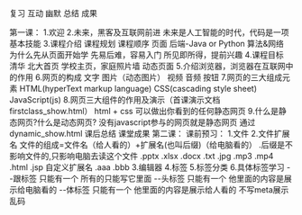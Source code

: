 复习
互动
幽默
总结
成果

第一课：
	1.欢迎
	2.未来，黑客及互联网前进
		未来是人工智能的时代，代码是一项基本技能
	3.课程介绍
		课程规划
		课程顺序
			页面
			后端-Java or  Python
			算法&网络
		为什么先从页面开始学
			先易后难，容易入门
			所见即所得，提前兴趣
	4.课程目标
		清华 北大首页
		学校主页，家庭照片墙  动态页面
	5.介绍浏览器，浏览器在互联网中的作用
	6.网页的构成
		文字 图片（动态图片）  视频  音频   按钮
	7.网页的三大组成元素
		HTML(hyperText markup language)  CSS(cascading style sheet)  JavaScript(js)
	8.网页三大组件的作用及演示（首课演示文档firstclass_show.html）
		html + css  可以做出你看到的任何静态网页
	9.什么是静态网页?什么是动态网页?
		没有javascript参与的网页就是静态网页
		通过dynamic_show.html
	课后总结
	课堂成果
第二课：
	课前预习：
	1.文件
	2.文件扩展名
		文件的组成=文件名（给人看的）+扩展名(也叫后缀)（给电脑看的）
		.后缀是不影响文件的,只影响电脑去读这个文件
		.pptx .xlsx .docx .txt  .jpg .mp3 .mp4  .html  .jsp  自定义扩展名 .aaa .bbb
	3.编辑器
	4.标签
	5.标签分类
	6.具体标签学习
		<!DOCTYPE html>
		<html>--跟标签 只能有一个  所有的只能写它里面
		<head>--头标签 只能有一个  他里面的内容是展示给电脑看的
		<body>--体标签 只能有一个  他里面的内容是展示给人看的
		<meta>  不写meta展示乱码
		<title>--只显示第一个
		<!-- -->
		<br/> blank row
		<hr/>horizontal rule
		<h1>--<h6>独占一行,字体加粗,字体变大
		<p>this is a paragraph!</p>独占一行
	7.单双标签的寓意讲解
	8.ctrl+c   ctrl+s  ctrl+v
	课后总结：
第三课：
	课前预习：
	都是文字相关的标签处理
	
	行内元素,块内元素
	
	特殊符号
	空格,回车是英文单词分隔符  &nbsp;  &lt;  &gt;   https://www.jb51.net/onlineread/htmlchar.htm
	
	<abbr title="People's Republic of China">PRC</abbr>缩写
	<acronym title="Test Page Show" draggable="true">TPS</acronym>首字母缩写
	<address>语义斜体    	定义文档作者或拥有者的联系信息。
	<i>语义斜体
	<b>	定义粗体文本。
	<bdi>定义文本的文本方向，使其脱离其周围文本的方向设置。
	<bdo dir="rtl">Here is some Hebrew text</bdo>定义文字方向。(ltr或者rtl)
	<big>定义大号文本。
	<blockquote>	定义长的引用。元素前后添加了换行，并增加了外边距。
	<center>	不赞成使用。定义居中文本。
	<del>	定义被删除文本。
	<font>	不赞成使用。定义文本的字体、尺寸和颜色
	<mark>	定义有记号的文本。
	<meter>	定义预定义范围内的度量。
	<q>	定义短的引用。
	<small>	定义小号文本。
	
	标签嵌套<em><strong>斜体加粗<strong></em>注意标签包裹方式
	
	<em>	定义强调文本。斜体
	<strong>	定义语气更为强烈的强调文本。 加粗
	<sup>	定义上标文本。&nbsp;m<sup>2</sub>
	<sub>	定义下标文本。O<sub>2</sub>
	<time>	定义日期/时间。
	<u>	不赞成使用。定义下划线文本。
	<wbr>	定义可能的换行符。主要用于英文https://blog.csdn.net/yaodebian/article/details/72886243
	<form>	定义供用户输入的 HTML 表单。
	<input>	定义输入控件。
	<textarea>	定义多行的文本输入控件。
	<button>	定义按钮。
	<select>	定义选择列表（下拉列表）。
	<optgroup>	定义选择列表中相关选项的组合。
	<option>	定义选择列表中的选项。
	<label>	定义 input 元素的标注。
	<datalist>  定义下拉列表。
	<img>	定义图像。
	<audio>	定义声音内容。
	<source>	定义媒介源。
	<track>	定义用在媒体播放器中的文本轨道。
	<video>	定义视频。
	<a>	定义锚。
	<ul>	定义无序列表。
	<ol>	定义有序列表。
	<li>	定义列表的项目。
	<dir>	不赞成使用。定义目录列表。
	<dl>	定义定义列表。
	<dt>	定义定义列表中的项目。
	<dd>	定义定义列表中项目的描述。
	<table>	定义表格
	<caption>	定义表格标题。
	<th>	定义表格中的表头单元格。
	<tr>	定义表格中的行。
	<td>	定义表格中的单元。
	<div>	定义文档中的节。
	<span>	定义文档中的节。
	<section>	定义 section。
	课后总结：
第四课：
	课前预习：
	课后总结：
第五课：
	课前预习：
	课后总结：
第六课：
	课前预习：
	
	课后总结：
第七课：
	课前预习：
	课后总结：
第八课：
	课前预习：
	课后总结：
第九课：
	课前预习：
	课后总结：
第十课：
	课前预习：
	课后总结：
第十一课：
	课前预习：
	课后总结：
第十二课：
	课前预习：
	课后总结：
第十三课：
	课前预习：
	课后总结：
第十四课：
	课前预习：
	课后总结：
第十五课：
	课前预习：
	课后总结：
第十六课：
	课前预习：
	课后总结：
第十七课：
	课前预习：
	课后总结：
第十八课：
	课前预习：
	课后总结：
第十九课：
	课前预习：
	课后总结：
第二十课：
	课前预习：
	课后总结：
第二十一课：
	课前预习：
	课后总结：
第二十二课：
	课前预习：
	课后总结：
第二十三课：
	课前预习：
	课后总结：
第二十四课：
	课前预习：
	课后总结：
第二十五课：
	课前预习：
	课后总结：
第二十六课：
	课前预习：
	课后总结：
第二十七课：
	课前预习：
	课后总结：
第二十八课：
	课前预习：
	课后总结：
第二十九课：
	课前预习：
	课后总结：
第三十课：
	课前预习：
	课后总结：
	
	
	
属性,在js之前加上属性讲解